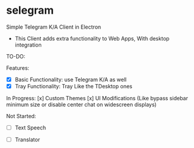 # selegram
Simple Telegram K/A Client in Electron


-  This Client adds extra functionality to Web Apps, With desktop integration

TO-DO:

Features:
- [x] Basic Functionality: use Telegram K/A as well
- [x] Tray Functionality: Tray Like the TDesktop ones

In Progress:
 [x] Custom Themes
 [x] UI Modifications (Like bypass sidebar minimum size or disable center chat on widescreen displays)

Not Started:
- [ ] Text Speech
- [ ] Translator

